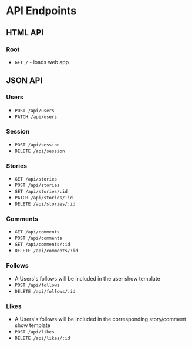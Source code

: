 # API Endpoints

## HTML API

### Root

- `GET /` - loads web app

## JSON API

### Users

- `POST /api/users`
- `PATCH /api/users`

### Session

- `POST /api/session`
- `DELETE /api/session`

### Stories

- `GET /api/stories`
- `POST /api/stories`
- `GET /api/stories/:id`
- `PATCH /api/stories/:id`
- `DELETE /api/stories/:id`

### Comments

- `GET /api/comments`
- `POST /api/comments`
- `GET /api/comments/:id`
- `DELETE /api/comments/:id`
<!-- - `GET /api/comments/:id/notes`
  - index of all notes for a notebook
  - accepts pagination params (if I get there) -->

### Follows

- A Users's follows will be included in the user show template
- `POST /api/follows`
- `DELETE /api/follows/:id`

### Likes

- A Users's follows will be included in the corresponding story/comment show template
- `POST /api/likes`
- `DELETE /api/likes/:id`
